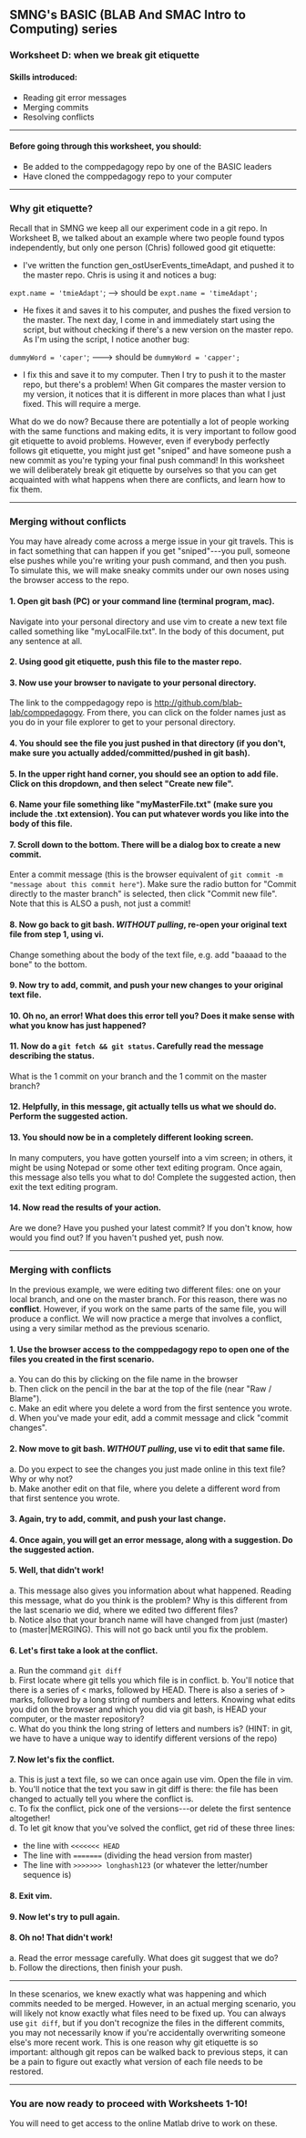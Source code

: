 ## SMNG's BASIC (BLAB And SMAC Intro to Computing) series
### Worksheet D: when we break git etiquette
 
#### Skills introduced: 
* Reading git error messages
* Merging commits
* Resolving conflicts

----------------------------------------------------------------------------------
#### Before going through this worksheet, you should:
* Be added to the comppedagogy repo by one of the BASIC leaders
* Have cloned the comppedagogy repo to your computer
----------------------------------------------------------------------------------
### Why git etiquette? 

Recall that in SMNG we keep all our experiment code in a git repo. In Worksheet B, we talked about an example where two people found typos independently, but only one person (Chris) followed good git etiquette: 

* I've written the function gen_ostUserEvents_timeAdapt, and pushed it to the master repo. Chris is using it and notices a bug: 

`expt.name = 'tmieAdapt'`; --> should be `expt.name = 'timeAdapt';` 

* He fixes it and saves it to his computer, and pushes the fixed version to the master. The next day, I come in and immediately start using the script, but without checking if there's a new version on the master repo. As I'm using the script, I notice another bug: 

`dummyWord = 'caper'`; ---> should be `dummyWord = 'capper'; `

* I fix this and save it to my computer. Then I try to push it to the master repo, but there's a problem! When Git compares the master version to my version, it notices that it is different in more places than what I just fixed. This will require a merge. 

What do we do now? Because there are potentially a lot of people working with the same functions and making edits, it is very important to follow good git etiquette to avoid problems. However, even if everybody perfectly follows git etiquette, you might just get "sniped" and have someone push a new commit as you're typing your final push command! In this worksheet we will deliberately break git etiquette by ourselves so that you can get acquainted with what happens when there are conflicts, and learn how to fix them. 

----------------------------
### Merging without conflicts

You may have already come across a merge issue in your git travels. This is in fact something that can happen if you get "sniped"---you pull, someone else pushes while you're writing your push command, and then you push. To simulate this, we will make sneaky commits under our own noses using the browser access to the repo. 

#### 1. Open git bash (PC) or your command line (terminal program, mac). 

Navigate into your personal directory and use vim to create a new text file called something like "myLocalFile.txt". In the body of this document, put any sentence at all.  

#### 2. Using good git etiquette, push this file to the master repo. 

#### 3. Now use your browser to navigate to your personal directory. 

The link to the comppedagogy repo is http://github.com/blab-lab/comppedagogy. From there, you can click on the folder names just as you do in your file explorer to get to your personal directory. 

#### 4. You should see the file you just pushed in that directory (if you don't, make sure you actually added/committed/pushed in git bash). 

#### 5. In the upper right hand corner, you should see an option to add file. Click on this dropdown, and then select "Create new file". 

#### 6. Name your file something like "myMasterFile.txt" (make sure you include the .txt extension). You can put whatever words you like into the body of this file. 

#### 7. Scroll down to the bottom. There will be a dialog box to create a new commit. 

Enter a commit message (this is the browser equivalent of `git commit -m "message about this commit here"`). Make sure the radio button for "Commit directly to the master branch" is selected, then click "Commit new file". Note that this is ALSO a push, not just a commit! 

#### 8. Now go back to git bash. *WITHOUT pulling*, re-open your original text file from step 1, using vi. 

Change something about the body of the text file, e.g. add "baaaad to the bone" to the bottom. 

#### 9. Now try to add, commit, and push your new changes to your original text file. 

#### 10. Oh no, an error! What does this error tell you? Does it make sense with what you know has just happened? 

#### 11. Now do a `git fetch && git status`. Carefully read the message describing the status. 

What is the 1 commit on your branch and the 1 commit on the master branch? 

#### 12. Helpfully, in this message, git actually tells us what we should do. Perform the suggested action. 

#### 13. You should now be in a completely different looking screen. 

In many computers, you have gotten yourself into a vim screen; in others, it might be using Notepad or some other text editing program. Once again, this message also tells you what to do! Complete the suggested action, then exit the text editing program. 

#### 14. Now read the results of your action. 

Are we done? Have you pushed your latest commit? If you don't know, how would you find out? If you haven't pushed yet, push now. 

----------------------------
### Merging with conflicts

In the previous example, we were editing two different files: one on your local branch, and one on the master branch. For this reason, there was no **conflict**. However, if you work on the same parts of the same file, you will produce a conflict. We will now practice a merge that involves a conflict, using a very similar method as the previous scenario. 

#### 1. Use the browser access to the comppedagogy repo to open one of the files you created in the first scenario. 
a. You can do this by clicking on the file name in the browser <br>
b. Then click on the pencil in the bar at the top of the file (near "Raw / Blame"). <br> 
c. Make an edit where you delete a word from the first sentence you wrote. <br>
d. When you've made your edit, add a commit message and click "commit changes". 

#### 2. Now move to git bash. *WITHOUT pulling*, use vi to edit that same file. 
a. Do you expect to see the changes you just made online in this text file? Why or why not? <br>
b. Make another edit on that file, where you delete a different word from that first sentence you wrote. 

#### 3. Again, try to add, commit, and push your last change. 

#### 4. Once again, you will get an error message, along with a suggestion. Do the suggested action. 

#### 5. Well, that didn't work! 
a. This message also gives you information about what happened. Reading this message, what do you think is the problem? Why is this different from the last scenario we did, where we edited two different files? <br>
b. Notice also that your branch name will have changed from just (master) to (master|MERGING). This will not go back until you fix the problem. 

#### 6. Let's first take a look at the conflict. 
a. Run the command `git diff` <br>
b. First locate where git tells you which file is in conflict. 
b. You'll notice that there is a series of < marks, followed by HEAD. There is also a series of > marks, followed by a long string of numbers and letters. Knowing what edits you did on the browser and which you did via git bash, is HEAD your computer, or the master repository? <br>
c. What do you think the long string of letters and numbers is? (HINT: in git, we have to have a unique way to identify different versions of the repo)

#### 7. Now let's fix the conflict. 
a. This is just a text file, so we can once again use vim. Open the file in vim. <br>
b. You'll notice that the text you saw in git diff is there: the file has been changed to actually tell you where the conflict is. <br>
c. To fix the conflict, pick one of the versions---or delete the first sentence altogether! <br>
d. To let git know that you've solved the conflict, get rid of these three lines: 
* the line with `<<<<<<< HEAD`
* The line with `=======` (dividing the head version from master)
* The line with `>>>>>>> longhash123` (or whatever the letter/number sequence is)

#### 8. Exit vim. 

#### 9. Now let's try to pull again. 

#### 8. Oh no! That didn't work! 
a. Read the error message carefully. What does git suggest that we do? <br>
b. Follow the directions, then finish your push. 

----------------------------------
In these scenarios, we knew exactly what was happening and which commits needed to be merged. However, in an actual merging scenario, you will likely not know exactly what files need to be fixed up. You can always use `git diff`, but if you don't recognize the files in the different commits, you may not necessarily know if you're accidentally overwriting someone else's more recent work. This is one reason why git etiquette is so important: although git repos can be walked back to previous steps, it can be a pain to figure out exactly what version of each file needs to be restored. 

----------------------------------
### You are now ready to proceed with Worksheets 1-10! 
You will need to get access to the online Matlab drive to work on these. 

